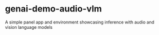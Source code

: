 # genai-demo-audio-vlm
A simple panel app and environment showcasing inference with audio and vision language models

